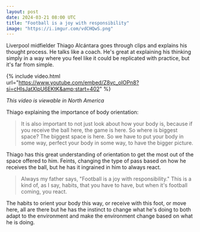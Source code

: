 ```yaml
---
layout: post
date: 2024-03-21 08:00 UTC
title: "Football is a joy with responsibility"
image: "https://i.imgur.com/vdCHQwS.png"
---
```


Liverpool midfielder Thiago Alcántara goes through clips and explains his thought process. He talks like a coach. He's great at explaining his thinking simply in a way where you feel like it could be replicated with practice, but it's far from simple.

<!---more--->

{% include video.html url="https://www.youtube.com/embed/Z8vc_oIOPn8?si=cHIsJatXlpU6EKtK&amp;start=402" %}

*This video is viewable in North America* 

Thiago explaining the importance of body orientation: 

> It is also important to not just look about how your body is, because if you receive the ball here, the game is here. So where is biggest space? The biggest space is here. So we have to put your body in some way, perfect your body in some way, to have the bigger picture. 

Thiago has this great understanding of orientation to get the most out of the space offered to him. Feints, changing the type of pass based on how he receives the ball, but he has it ingrained in him to always react.

> Always my father says, "Football is a joy with responsibility." This is a kind of, as I say, habits, that you have to have, but when it's football coming, you react. 

The habits to orient your body this way, or receive with this foot, or move here, all are there but he has the instinct to change what he's doing to both adapt to the environment and make the environment change based on what he is doing.